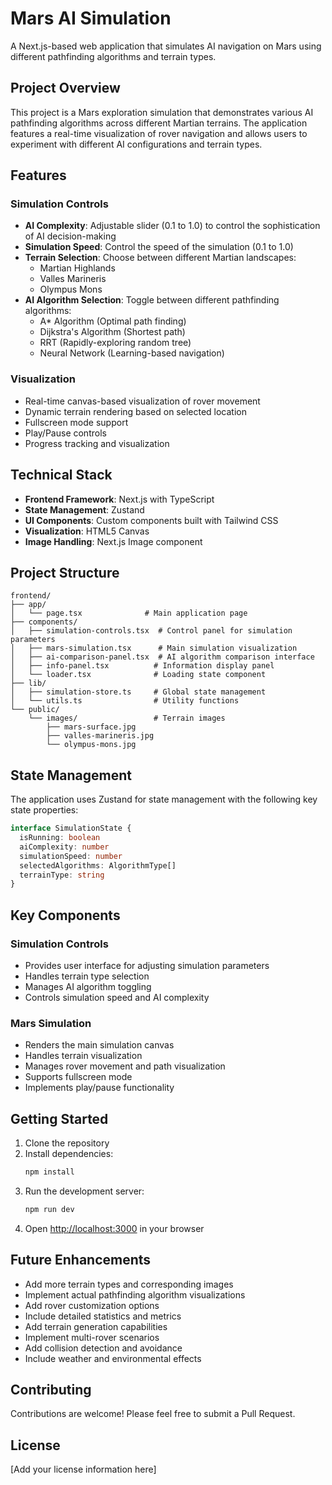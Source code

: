 # Mars AI Simulation

A Next.js-based web application that simulates AI navigation on Mars using different pathfinding algorithms and terrain types.

## Project Overview

This project is a Mars exploration simulation that demonstrates various AI pathfinding algorithms across different Martian terrains. The application features a real-time visualization of rover navigation and allows users to experiment with different AI configurations and terrain types.

## Features

### Simulation Controls
- **AI Complexity**: Adjustable slider (0.1 to 1.0) to control the sophistication of AI decision-making
- **Simulation Speed**: Control the speed of the simulation (0.1 to 1.0)
- **Terrain Selection**: Choose between different Martian landscapes:
  - Martian Highlands
  - Valles Marineris
  - Olympus Mons
- **AI Algorithm Selection**: Toggle between different pathfinding algorithms:
  - A* Algorithm (Optimal path finding)
  - Dijkstra's Algorithm (Shortest path)
  - RRT (Rapidly-exploring random tree)
  - Neural Network (Learning-based navigation)

### Visualization
- Real-time canvas-based visualization of rover movement
- Dynamic terrain rendering based on selected location
- Fullscreen mode support
- Play/Pause controls
- Progress tracking and visualization

## Technical Stack

- **Frontend Framework**: Next.js with TypeScript
- **State Management**: Zustand
- **UI Components**: Custom components built with Tailwind CSS
- **Visualization**: HTML5 Canvas
- **Image Handling**: Next.js Image component

## Project Structure

```
frontend/
├── app/
│   └── page.tsx              # Main application page
├── components/
│   ├── simulation-controls.tsx  # Control panel for simulation parameters
│   ├── mars-simulation.tsx      # Main simulation visualization
│   ├── ai-comparison-panel.tsx  # AI algorithm comparison interface
│   ├── info-panel.tsx          # Information display panel
│   └── loader.tsx              # Loading state component
├── lib/
│   ├── simulation-store.ts     # Global state management
│   └── utils.ts                # Utility functions
└── public/
    └── images/                 # Terrain images
        ├── mars-surface.jpg
        ├── valles-marineris.jpg
        └── olympus-mons.jpg
```

## State Management

The application uses Zustand for state management with the following key state properties:

```typescript
interface SimulationState {
  isRunning: boolean
  aiComplexity: number
  simulationSpeed: number
  selectedAlgorithms: AlgorithmType[]
  terrainType: string
}
```

## Key Components

### Simulation Controls
- Provides user interface for adjusting simulation parameters
- Handles terrain type selection
- Manages AI algorithm toggling
- Controls simulation speed and AI complexity

### Mars Simulation
- Renders the main simulation canvas
- Handles terrain visualization
- Manages rover movement and path visualization
- Supports fullscreen mode
- Implements play/pause functionality

## Getting Started

1. Clone the repository
2. Install dependencies:
   ```bash
   npm install
   ```
3. Run the development server:
   ```bash
   npm run dev
   ```
4. Open [http://localhost:3000](http://localhost:3000) in your browser

## Future Enhancements

- Add more terrain types and corresponding images
- Implement actual pathfinding algorithm visualizations
- Add rover customization options
- Include detailed statistics and metrics
- Add terrain generation capabilities
- Implement multi-rover scenarios
- Add collision detection and avoidance
- Include weather and environmental effects

## Contributing

Contributions are welcome! Please feel free to submit a Pull Request.

## License

[Add your license information here]